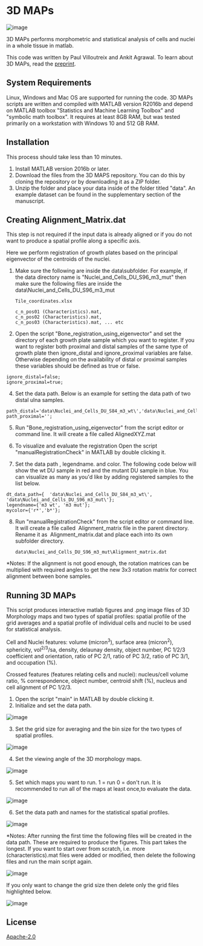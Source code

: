 # 3D MAPs 

![image](https://user-images.githubusercontent.com/58815992/112968685-33120a00-9155-11eb-82f9-8bdd4cc9308e.png)

3D MAPs performs morphometric and statistical analysis of cells and nuclei in a whole tissue in matlab. 

This code was written by Paul Villoutreix and Ankit Agrawal. To learn about 3D MAPs, read the [preprint](https://www.biorxiv.org/content/10.1101/2020.07.28.225409v1/).

## System Requirements

Linux, Windows and Mac OS are supported for running the code. 3D MAPs scripts are written and compiled with MATLAB version R2016b and depend on MATLAB toolbox "Statistics and Machine Learning Toolbox" and "symbolic math toolbox". It requires at least 8GB RAM, but was tested primarily on a workstation with Windows 10 and 512 GB RAM. 

## Installation

This process should take less than 10 minutes.

1. Install MATLAB version 2016b or later.
2. Download the files from the 3D MAPS repository. You can do this by cloning the repository or by downloading it as a ZIP folder.
3. Unzip the folder and place your data inside of the folder titled "data". An example dataset can be found in the supplementary section of the manuscript.



## Creating Alignment_Matrix.dat

This step is not required if the input data is already aligned or if you do not want to produce a spatial profile along a specific axis. 

Here we perform registration of growth plates based on the principal eigenvector of the centroids of the nuclei.

1. Make sure the following are inside the data\subfolder. For example, if the data directory name is "Nuclei_and_Cells_DU_S96_m3_mut" then make sure the following files are inside the data\Nuclei_and_Cells_DU_S96_m3_mut


       Tile_coordinates.xlsx 

       c_n_pos01 (Characteristics).mat,
       c_n_pos02 (Characteristics).mat,
       c_n_pos03 (Characteristics).mat, ... etc

2. Open the script "Bone_registration_using_eigenvector" and set the directory of each growth plate sample which you want to register.
If you want to register both proximal and distal samples of the same type of growth plate then ignore_distal and ignore_proximal variables are false.
Otherwise depending on the availability of distal or proximal samples these variables should be defined as true or false.


 ```
ignore_distal=false;
ignore_proximal=true;

```



4. Set the data path.
Below is an example for setting the data path of two distal ulna samples.

```
path_distal='data\Nuclei_and_Cells_DU_S84_m3_wt\','data\Nuclei_and_Cells_DU_S96_m3_mut\';
path_proximal='';
```

5. Run "Bone_registration_using_eigenvector" from the script editor or command line. It will create a file called AlignedXYZ.mat

6. To visualize and evaluate the registration Open the script "manualRegistrationCheck" in MATLAB by double clicking it.

7. Set the data path , legendname. and color. The following code below will show the wt DU sample in red and the mutant DU sample in blue. You can visualize as many as you'd like by adding registered samples to the list below.

```
dt_data_path={  'data\Nuclei_and_Cells_DU_S84_m3_wt\', 'data\Nuclei_and_Cells_DU_S96_m3_mut\'};
legendname={'m3 wt', 'm3 mut'};
mycolor={'r*','b*'};
```

8.  Run "manualRegistrationCheck" from the script editor or command line. It will create a file called  Alignment_matrix file in the parent directory. Rename it as  Alignment_matrix.dat and place each into its own subfolder directory.


        data\Nuclei_and_Cells_DU_S96_m3_mut\Alignment_matrix.dat

*Notes: If the alignment is not good enough, the rotation matrices can be multiplied with required angles to get the new 3x3 rotation matrix for correct alignment between bone samples. 

## Running 3D MAPs
This script produces interactive matlab figures and .png image files of 3D Morphology maps and two types of spatial profiles: spatial profile of the grid averages and a spatial profile of individual cells and nuclei to be used for statistical analysis. 


Cell and Nuclei features: volume (micron<sup>3</sup>), surface area (micron<sup>2</sup>), sphericity, vol<sup>2/3</sup>/sa, density, delaunay density, object number, PC 1/2/3 coefficient and orientation, ratio of PC 2/1, ratio of PC 3/2, ratio of PC 3/1, and occupation (%).

Crossed features (features relating cells and nuclei): nucleus/cell volume ratio, % correspondence, object number, centroid shift (%), nucleus and cell alignment of PC 1/2/3.
 
1. Open the script "main" in MATLAB by double clicking it.
2. Initialize and set the data path.

![image](https://user-images.githubusercontent.com/58815992/112810236-7e5be800-9083-11eb-893d-867919d35533.png)

3. Set the grid size for averaging and the bin size for the two types of spatial profiles.

![image](https://user-images.githubusercontent.com/58815992/112810752-09d57900-9084-11eb-8e57-81359467b531.png)

4. Set the viewing angle of the 3D morphology maps.

![image](https://user-images.githubusercontent.com/58815992/112811159-72bcf100-9084-11eb-979d-56f9e0d24517.png)

5. Set which maps you want to run. 1 = run 0 = don't run. It is recommended to run all of the maps at least once,to evaluate the data. 

![image](https://user-images.githubusercontent.com/58815992/112812567-f5927b80-9085-11eb-9578-895481be8896.png)

6. Set the data path and names for the statistical spatial profiles.

![image](https://user-images.githubusercontent.com/58815992/112813155-92edaf80-9086-11eb-8e45-01ee1de29d5d.png)

*Notes: After running the first time the following files will be created in the data path. These are required to produce the figures. This part takes the longest. If you want to start over from scratch, i.e. more (characteristics).mat files were added or modified, then delete the following files and run the main script again.

![image](https://user-images.githubusercontent.com/58815992/112814949-79e5fe00-9088-11eb-97cd-00cf994f22bb.png)


If you only want to change the grid size then delete only the grid files highlighted below.

![image](https://user-images.githubusercontent.com/58815992/112814835-5d49c600-9088-11eb-99a7-7a191c541435.png)


## License
[Apache-2.0](https://opensource.org/licenses/Apache-2.0)
